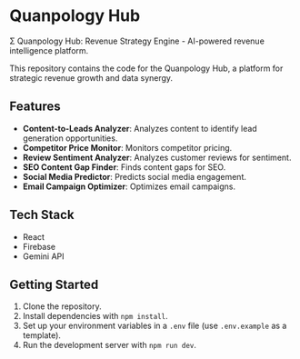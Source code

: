 # Quanpology Hub

Σ Quanpology Hub: Revenue Strategy Engine - AI-powered revenue intelligence platform.

This repository contains the code for the Quanpology Hub, a platform for strategic revenue growth and data synergy.

## Features

- **Content-to-Leads Analyzer**: Analyzes content to identify lead generation opportunities.
- **Competitor Price Monitor**: Monitors competitor pricing.
- **Review Sentiment Analyzer**: Analyzes customer reviews for sentiment.
- **SEO Content Gap Finder**: Finds content gaps for SEO.
- **Social Media Predictor**: Predicts social media engagement.
- **Email Campaign Optimizer**: Optimizes email campaigns.

## Tech Stack

- React
- Firebase
- Gemini API

## Getting Started

1.  Clone the repository.
2.  Install dependencies with `npm install`.
3.  Set up your environment variables in a `.env` file (use `.env.example` as a template).
4.  Run the development server with `npm run dev`.
